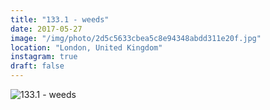 ```yaml
---
title: "133.1 - weeds"
date: 2017-05-27
image: "/img/photo/2d5c5633cbea5c8e94348abdd311e20f.jpg"
location: "London, United Kingdom"
instagram: true
draft: false
---
```


![133.1 - weeds](/img/photo/2d5c5633cbea5c8e94348abdd311e20f.jpg)
